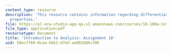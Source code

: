 ```yaml
---
content_type: resource
description: 'This resource contains information regarding differentiation: local
  properties.'
file: https://ol-ocw-studio-app-qa.s3.amazonaws.com/courses/18-100a-introduction-to-analysis-fall-2012/58ecff600caab6b1d7e5ae082b8bc396_MIT18_100AF12_Assign_18.pdf
file_type: application/pdf
resourcetype: Document
title: 'Introduction to Analysis: Assignment 18'
uid: 58ecff60-0caa-b6b1-d7e5-ae082b8bc396
---
```

